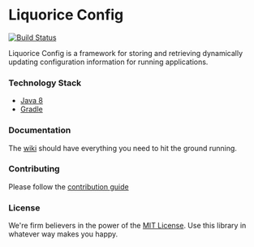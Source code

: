 Liquorice Config
================

[![Build Status](https://travis-ci.org/LiquoriceLabs/liquorice-config.svg?branch=master)](https://travis-ci.org/LiquoriceLabs/liquorice-config)

Liquorice Config is a framework for storing and retrieving dynamically updating configuration information for running applications.

### Technology Stack

- [Java 8](http://www.oracle.com/technetwork/java/javase/overview/java8-2100321.html)
- [Gradle](https://gradle.org/)

### Documentation

The [wiki](https://github.com/LiquoriceLabs/liquorice-config/wiki) should have everything you need to hit the ground running.

### Contributing

Please follow the [contribution guide](https://github.com/LiquoriceLabs/liquorice-config/blob/master/CONTRIBUTING.md)

### License

We're firm believers in the power of the [MIT License](https://github.com/LiquoriceLabs/liquorice-config/blob/master/LICENSE). Use this library in whatever way makes you happy.
